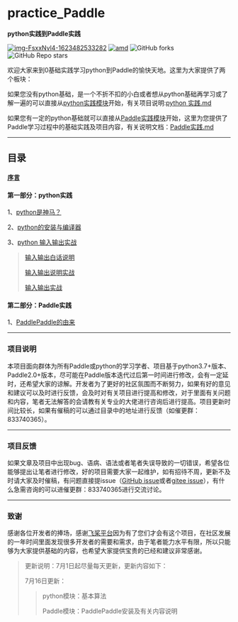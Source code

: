 # practice_Paddle
 **python实践到Paddle实践**

[![img-FsxxNvl4-1623482533282](https://img.shields.io/badge/python-3.7%2B-red)](https://www.python.org/)  [![amd](https://img.shields.io/badge/paddlepaddle-2.0%2B-red)](https://www.paddlepaddle.org.cn/)  ![GitHub forks](https://img.shields.io/github/forks/jhcgt4869/practice_Paddle)  ![GitHub Repo stars](https://img.shields.io/github/stars/jhcgt4869/practice_Paddle)



欢迎大家来到0基础实践学习python到Paddle的愉快天地。这里为大家提供了两个板块：

如果您没有python基础，是一个不折不扣的小白或者想从python基础再学习或了解一遍的可以直接从[python实践模块](./python实践)开始，有关项目说明:[python 实践.md](./python实践/python实践.md)

如果您有一定的python基础就可以直接从[Paddle实践模块](./Paddle实践)开始，这里为您提供了Paddle学习过程中的基础实践及项目内容，有关说明文档：[Paddle实践.md](./Paddle实践/Paddle实践.md)

***

## 目录

#### [**序言**](./序言.md)

#### **第一部分：python实践**

1、[python是神马？](./python实践/python是神马？.md)

2、[python的安装与编译器](./python的安装与编译器.md)

3、[python 输入输出实战](./print_or_input/)

> [输入输出白话说明](./print_or_input/print_or_input.md)
>
> [输入输出说明实战](./print_or_input/print_or_input.ipynb)
>
> [输入输出实战](./print_or_input/print_or_input.py)

#### **第二部分：Paddle实践**

1、[PaddlePaddle的由来](./Paddle实践/PaddlePaddle的由来.md)



***

### 项目说明

本项目面向群体为所有Paddle或python的学习学者、项目基于python3.7+版本、Paddle2.0+版本，尽可能在Paddle版本迭代过后第一时间进行修改，会有一定延时，还希望大家的谅解。开发者为了更好的社区氛围而不断努力，如果有好的意见和建议可以及时进行反馈，会及时对有关项目进行提高和修改，对于里面有关问题和内容，笔者无法解答的会请教有关专业的大佬进行咨询后进行提高。项目更新时间比较长，如果有催稿的可以通过目录中的地址进行反馈（如催更群：833740365）。

***

### 项目反馈

如果文章及项目中出现bug、语病、语法或者笔者失误导致的一切错误，希望各位能够提出让笔者进行修改，好的项目需要大家一起维护，如有招待不周，更新不及时请大家及时催稿，有问题直接提issue（[GitHub issue](https://github.com/jhcgt4869/practice_Paddle/issues)或者[gitee issue](https://gitee.com/jhcgt4869/practice_Paddle/issues)），有什么急需咨询的可以进催更群：833740365进行交流讨论。

***

### 致谢

 感谢各位开发者的捧场，感谢[飞桨平台](https://www.paddlepaddle.org.cn/)因为有了您们才会有这个项目，在社区发展的一年时间里面发现很多开发者的需要和需求，由于笔者能力水平有限，所以只能够为大家提供基础的内容，也希望大家提供宝贵的已经和建议非常感谢。



> 更新说明：7月1日起尽量每天更新，更新内容如下：
>
> 7月16日更新：
>
> > python模块：基本算法
> >
> > Paddle模块：PaddlePaddle安装及有关内容说明
